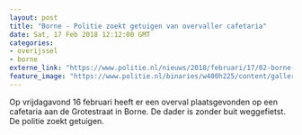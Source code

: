 ```yaml
---
layout: post
title: "Borne - Politie zoekt getuigen van overvaller cafetaria"
date: Sat, 17 Feb 2018 12:12:00 GMT
categories: 
- overijssel 
- borne 
externe_link: "https://www.politie.nl/nieuws/2018/februari/17/02-borne-politie-zoekt-getuigen-van-overvaller-cafetaria.html"
feature_image: "https://www.politie.nl/binaries/w400h225/content/gallery/politie/stockfotos/algemeen/burgers-in-gesprek-met-agenten.jpg"
---
```


Op vrijdagavond 16 februari heeft er een overval plaatsgevonden op een cafetaria aan de Grotestraat in Borne. De dader is zonder buit weggefietst. De politie zoekt getuigen.
